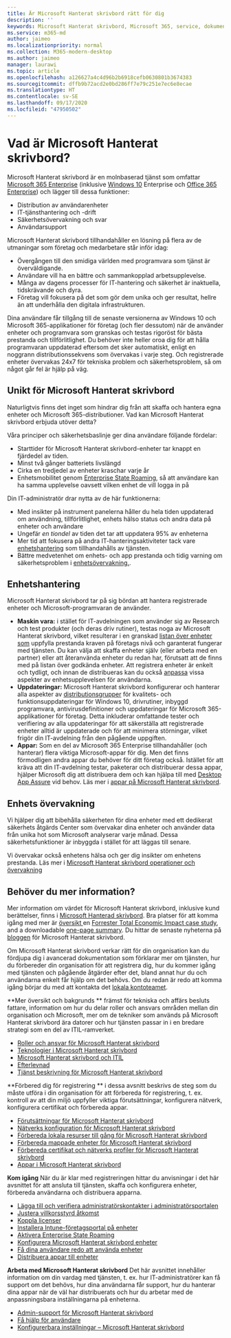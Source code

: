 ```yaml
---
title: Är Microsoft Hanterat skrivbord rätt för dig
description: ''
keywords: Microsoft Hanterat skrivbord, Microsoft 365, service, dokumentation
ms.service: m365-md
author: jaimeo
ms.localizationpriority: normal
ms.collection: M365-modern-desktop
ms.author: jaimeo
manager: laurawi
ms.topic: article
ms.openlocfilehash: a126627a4c4d96b2b6918cefb0630801b3674383
ms.sourcegitcommit: dffb9b72acd2e0bd286ff7e79c251e7ec6e8ecae
ms.translationtype: HT
ms.contentlocale: sv-SE
ms.lasthandoff: 09/17/2020
ms.locfileid: "47950502"
---
```

# <a name="what-is-microsoft-managed-desktop"></a>Vad är Microsoft Hanterat skrivbord?


Microsoft Hanterat skrivbord är en molnbaserad tjänst som omfattar [Microsoft 365 Enterprise](https://docs.microsoft.com/microsoft-365/enterprise/microsoft-365-overview) (inklusive [Windows 10](https://docs.microsoft.com/windows/windows-10/) Enterprise och [Office 365 Enterprise](https://www.microsoft.com/microsoft-365/business/compare-more-office-365-for-business-plans)) och lägger till dessa funktioner:

- Distribution av användarenheter
- IT-tjänsthantering och -drift
- Säkerhetsövervakning och svar
- Användarsupport

Microsoft Hanterat skrivbord tillhandahåller en lösning på flera av de utmaningar som företag och medarbetare står inför idag:
- Övergången till den smidiga världen med programvara som tjänst är överväldigande.
- Användare vill ha en bättre och sammankopplad arbetsupplevelse.
- Många av dagens processer för IT-hantering och säkerhet är inaktuella, tidskrävande och dyra.
- Företag vill fokusera på det som gör dem unika och ger resultat, hellre än att underhålla den digitala infrastrukturen.

Dina användare får tillgång till de senaste versionerna av Windows 10 och Microsoft 365-applikationer för företag (och fler dessutom) när de använder enheter och programvara som granskas och testas rigoröst för bästa prestanda och tillförlitlighet. Du behöver inte heller oroa dig för att hålla programvaran uppdaterad eftersom det sker automatiskt, enligt en noggrann distributionssekvens som övervakas i varje steg. Och registrerade enheter övervakas 24x7 för tekniska problem och säkerhetsproblem, så om något går fel är hjälp på väg.


## <a name="unique-to-microsoft-managed-desktop"></a>Unikt för Microsoft Hanterat skrivbord

Naturligtvis finns det inget som hindrar dig från att skaffa och hantera egna enheter och Microsoft 365-distributioner. Vad kan Microsoft Hanterat skrivbord erbjuda utöver detta?

Våra principer och säkerhetsbaslinje ger dina användare följande fördelar:

- Starttider för Microsoft Hanterat skrivbord-enheter tar knappt en fjärdedel av tiden.
- Minst två gånger batteriets livslängd
- Cirka en tredjedel av enheter kraschar varje år
- Enhetsmobilitet genom [Enterprise State Roaming](https://docs.microsoft.com/azure/active-directory/devices/enterprise-state-roaming-overview), så att användare kan ha samma upplevelse oavsett vilken enhet de vill logga in på

Din IT-administratör drar nytta av de här funktionerna:

- Med insikter på instrument panelerna håller du hela tiden uppdaterad om användning, tillförlitlighet, enhets hälso status och andra data på enheter och användare
- Ungefär *en tiondel* av tiden det tar att uppdatera 95% av enheterna
- Mer tid att fokusera på andra IT-hanteringsaktiviteter tack vare [enhetshantering](#device-management) som tillhandahålls av tjänsten.
- Bättre medvetenhet om enhets- och app prestanda och tidig varning om säkerhetsproblem i [enhetsövervakning.](#device-monitoring).

## <a name="device-management"></a>Enhetshantering
Microsoft Hanterat skrivbord tar på sig bördan att hantera registrerade enheter och Microsoft-programvaran de använder.

- **Maskin vara:** i stället för IT-avdelningen som använder sig av Research och test produkter (och deras driv rutiner), testas noga av Microsoft Hanterat skrivbord, vilket resulterar i en granskad [listan över enheter som](../service-description/device-list.md) uppfylla prestanda kraven på företags nivå och garanterat fungerar med tjänsten. Du kan välja att skaffa enheter själv (eller arbeta med en partner) eller att återanvända enheter du redan har, förutsatt att de finns med på listan över godkända enheter. Att registrera enheter är enkelt och tydligt, och innan de distribueras kan du också [anpassa](../working-with-managed-desktop/config-setting-overview.md) vissa aspekter av enhetsupplevelsen för användarna.
- **Uppdateringar:** Microsoft Hanterat skrivbord konfigurerar och hanterar alla aspekter av [distributionsgrupper](../service-description/updates.md) för kvalitets- och funktionsuppdateringar för Windows 10, drivrutiner, inbyggd programvara, antivirusdefinitioner och uppdateringar för Microsoft 365-applikationer för företag. Detta inkluderar omfattande tester och verifiering av alla uppdateringar för att säkerställa att registrerade enheter alltid är uppdaterade och för att minimera störningar, vilket frigör din IT-avdelning från den pågående uppgiften.
- **Appar:** Som en del av Microsoft 365 Enterprise tillhandahåller (och hanterar) flera viktiga Microsoft-appar för dig. Men det finns förmodligen andra appar du behöver för ditt företag också. Istället för att kräva att din IT-avdelning testar, paketerar och distribuerar dessa appar, hjälper Microsoft dig att distribuera dem och kan hjälpa till med [Desktop App Assure](https://docs.microsoft.com/fasttrack/win-10-desktop-app-assure) vid behov. Läs mer i [appar på Microsoft Hanterat skrivbord](../get-ready/apps.md).


## <a name="device-monitoring"></a>Enhets övervakning

Vi hjälper dig att bibehålla säkerheten för dina enheter med ett dedikerat säkerhets åtgärds Center som övervakar dina enheter och använder data från unika hot som Microsoft analyserar varje månad. Dessa säkerhetsfunktioner är inbyggda i stället för att läggas till senare.

Vi övervakar också enhetens hälsa och ger dig insikter om enhetens prestanda. Läs mer i [Microsoft Hanterat skrivbord operationer och övervakning](../service-description/operations-and-monitoring.md)


## <a name="need-more-details"></a>Behöver du mer information?
Mer information om värdet för Microsoft Hanterat skrivbord, inklusive kund berättelser, finns i [Microsoft Hanterad skrivbord](https://aka.ms/mmd). Bra platser för att komma igång med mer är [ översikt ](https://aka.ms/AA6jiam) en [Forrester Total Economic Impact case study](https://github.com/MicrosoftDocs/microsoft-365-docs/raw/public/microsoft-365/managed-desktop/intro/downloads/forrester-tei-study.pdf), and a downloadable [one-page summary](https://aka.ms/AA6ob3h). Du hittar de senaste nyheterna på [bloggen](https://aka.ms/AA6l2dd) för Microsoft Hanterat skrivbord.

Om Microsoft Hanterat skrivbord verkar rätt för din organisation kan du fördjupa dig i avancerad dokumentation som förklarar mer om tjänsten, hur du förbereder din organisation för att registrera dig, hur du kommer igång med tjänsten och pågående åtgärder efter det, bland annat hur du och användarna enkelt får hjälp om det behövs. Om du redan är redo att komma igång börjar du med att kontakta det [lokala kontoteamet](https://pages.email.office.com/contactmmd/).

**Mer översikt och bakgrunds ** främst för tekniska och affärs besluts fattare, information om hur du delar roller och ansvars områden mellan din organisation och Microsoft, mer om de tekniker som används på Microsoft Hanterat skrivbord ära datorer och hur tjänsten passar in i en bredare strategi som en del av ITIL-ramverket.

- [Roller och ansvar för Microsoft Hanterat skrivbord](roles-and-responsibilities.md)
- [Teknologier i Microsoft Hanterat skrivbord](technologies.md)
- [Microsoft Hanterat skrivbord och ITIL](../MMD-and-ITSM.md)
- [Efterlevnad](compliance.md)
- [Tjänst beskrivning för Microsoft Hanterat skrivbord](https://docs.microsoft.com/microsoft-365/managed-desktop/service-description/)

**Förbered dig för registrering ** i dessa avsnitt beskrivs de steg som du måste utföra i din organisation för att förbereda för registrering, t. ex. kontroll av att din miljö uppfyller viktiga förutsättningar, konfigurera nätverk, konfigurera certifikat och förbereda appar.

- [Förutsättningar för Microsoft Hanterat skrivbord](../get-ready/prerequisites.md)
- [Nätverks konfiguration för Microsoft Hanterat skrivbord](../get-ready/network.md)
- [Förbereda lokala resurser till gång för Microsoft Hanterat skrivbord](../get-ready/authentication.md)
- [Förbereda mappade enheter för Microsoft Hanterat skrivbord](../get-ready/mapped-drives.md)
- [Förbereda certifikat och nätverks profiler för Microsoft Hanterat skrivbord](../get-ready/certs-wifi-lan.md)
- [Appar i Microsoft Hanterat skrivbord](../get-ready/apps.md)

**Kom igång** När du är klar med registreringen hittar du anvisningar i det här avsnittet för att ansluta till tjänsten, skaffa och konfigurera enheter, förbereda användarna och distribuera apparna.

- [Lägga till och verifiera administratörskontakter i administratörsportalen](../get-started/add-admin-contacts.md)
- [Justera villkorsstyrd åtkomst](../get-started/conditional-access.md)
- [Koppla licenser](../get-started/assign-licenses.md)
- [Installera Intune-företagsportal på enheter](../get-started/company-portal.md)
- [Aktivera Enterprise State Roaming](../get-started/enterprise-state-roaming.md)
- [Konfigurera Microsoft Hanterat skrivbord enheter](../get-started/set-up-devices.md)
- [Få dina användare redo att använda enheter](../get-started/get-started-devices.md)
- [Distribuera appar till enheter](../get-started/deploy-apps.md)

**Arbeta med Microsoft Hanterat skrivbord** Det här avsnittet innehåller information om din vardag med tjänsten, t. ex. hur IT-administratörer kan få support om det behövs, hur dina användarna får support, hur du hanterar dina appar när de väl har distribuerats och hur du arbetar med de anpassningsbara inställningarna på enheterna.

- [Admin-support för Microsoft Hanterat skrivbord](../working-with-managed-desktop/admin-support.md)
- [Få hjälp för användare](../working-with-managed-desktop/end-user-support.md)
- [Konfigurerbara inställningar – Microsoft Hanterat skrivbord](../working-with-managed-desktop/config-setting-overview.md)





<!--When you enroll in Microsoft Managed Desktop, Microsoft provides you with devices that are configured to join your Azure Active Directory tenant. Windows 10, Office 365, and some apps and features associated with [Microsoft 365 Enterprise E5](https://www.microsoft.com/microsoft-365/compare-all-microsoft-365-plans) are installed (by Microsoft) on your devices. When your employees who are using these devices need help, they contact Microsoft Managed Desktop support (provided by Microsoft) through a custom chat app.--> 

<!--With Microsoft Managed Desktop, you get **software as a service** (Microsoft 365 E5), **Device as a service** (Microsoft Surface devices ready to use), and **IT support as a service** (Help desk and more).--> 
 
